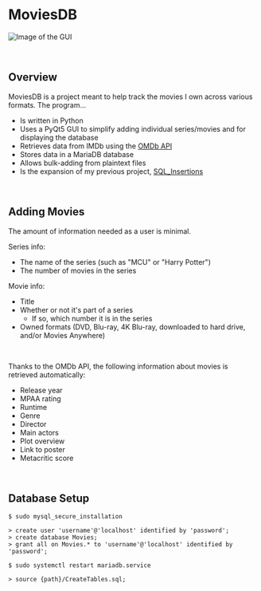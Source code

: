 # MoviesDB

![Image of the GUI](https://i.imgur.com/2hFIgrg.png())


<br/>

## Overview

MoviesDB is a project meant to help track the movies I own across various formats. The program...
* Is written in Python
* Uses a PyQt5 GUI to simplify adding individual series/movies and for displaying the database
* Retrieves data from IMDb using the [OMDb API](http://www.omdbapi.com/)
* Stores data in a MariaDB database
* Allows bulk-adding from plaintext files
* Is the expansion of my previous project, [SQL_Insertions](https://github.com/mqunell/SQL_Insertions)


<br/>

## Adding Movies

The amount of information needed as a user is minimal.

Series info:
* The name of the series (such as "MCU" or "Harry Potter")
* The number of movies in the series

Movie info:
* Title
* Whether or not it's part of a series
  * If so, which number it is in the series
* Owned formats (DVD, Blu-ray, 4K Blu-ray, downloaded to hard drive, and/or Movies Anywhere)

<br/>

Thanks to the OMDb API, the following information about movies is retrieved automatically:
* Release year
* MPAA rating
* Runtime
* Genre
* Director
* Main actors
* Plot overview
* Link to poster
* Metacritic score


<br/>

## Database Setup
```
$ sudo mysql_secure_installation

> create user 'username'@'localhost' identified by 'password';
> create database Movies;
> grant all on Movies.* to 'username'@'localhost' identified by 'password';

$ sudo systemctl restart mariadb.service

> source {path}/CreateTables.sql;
```